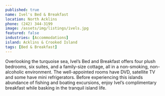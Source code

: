 ```yaml
---
published: true
name: Ivel's Bed & Breakfast
location: North Acklins
phone: (242) 344-3199
image: /assets/img/listings/ivels.jpg
featured: false
industries: [Accommodations]
island: Acklins & Crooked Island
tags: [Bed & Breakfast]
---
```


Overlooking the turquoise sea, Ivel’s Bed and Breakfast offers four plush bedrooms, six suites, and a family-size cottage, all in a non-smoking, non-alcoholic environment. The well-appointed rooms have DVD, satellite TV and some have mini refrigerators. Before experiencing this islands abundance of fishing and boating excursions, enjoy Ivel’s complimentary breakfast while basking in the tranquil island life.